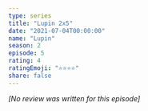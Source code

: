 ```yaml
---
type: series
title: "Lupin 2x5"
date: "2021-07-04T00:00:00"
name: "Lupin"
season: 2
episode: 5
rating: 4
ratingEmoji: "⭐️⭐️⭐️⭐️"
share: false
---
```


*[No review was written for this episode]*
